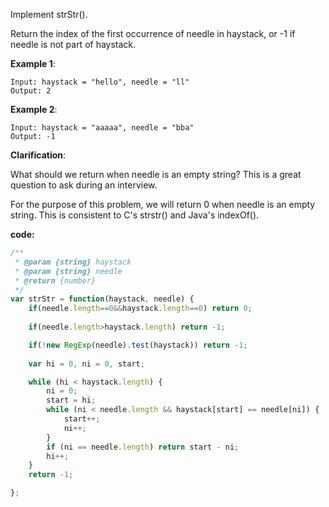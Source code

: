 Implement strStr().

Return the index of the first occurrence of needle in haystack, or -1 if needle is not part of haystack.

**Example 1**:
```
Input: haystack = "hello", needle = "ll"
Output: 2
```

**Example 2**:
```
Input: haystack = "aaaaa", needle = "bba"
Output: -1
```

**Clarification**:

What should we return when needle is an empty string? This is a great question to ask during an interview.

For the purpose of this problem, we will return 0 when needle is an empty string. This is consistent to C's strstr() and Java's indexOf().

**code:**

```js
/**
 * @param {string} haystack
 * @param {string} needle
 * @return {number}
 */
var strStr = function(haystack, needle) {
    if(needle.length==0&&haystack.length==0) return 0;
    
    if(needle.length>haystack.length) return -1;

    if(!new RegExp(needle).test(haystack)) return -1;
    
    var hi = 0, ni = 0, start;

    while (hi < haystack.length) {
        ni = 0;
        start = hi;
        while (ni < needle.length && haystack[start] == needle[ni]) {
            start++;
            ni++;
        }
        if (ni == needle.length) return start - ni;
        hi++;
    }
    return -1;

};
```